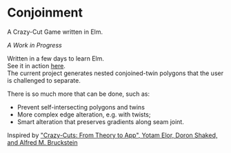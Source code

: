 # Conjoinment
A Crazy-Cut Game written in Elm.

*A Work in Progress*

Written in a few days to learn Elm.   
See it in action [here](http://adishavit.github.io/Conjoinment/).   
The current project generates nested conjoined-twin polygons that the user is challenged to separate.

There is so much more that can be done, such as:
 - Prevent self-intersecting polygons and twins
 - More complex edge alteration, e.g. with twists;
 - Smart alteration that preserves gradients along seam joint.

Inspired by ["Crazy-Cuts: From Theory to App", Yotam Elor, Doron Shaked, and Alfred M. Bruckstein](http://www.cs.technion.ac.il/~freddy/papers/144.pdf)
